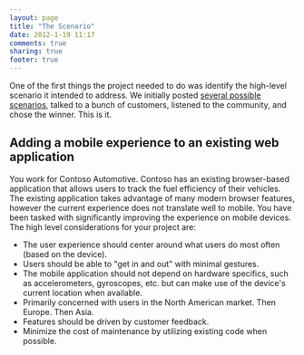 ```yaml
---
layout: page
title: "The Scenario"
date: 2012-1-19 11:17
comments: true
sharing: true
footer: true
---
```

One of the first things the project needed to do was identify the high-level scenario it intended to address. We initially posted [several possible scenarios](/scenarios/possibilities.html), talked to a bunch of customers, listened to the community, and chose the winner. This is it.

## Adding a mobile experience to an existing web application

You work for Contoso Automotive. Contoso has an existing browser-based application that allows users to track the fuel efficiency of their vehicles. The existing application takes advantage of many modern browser features, however the current experience does not translate well to mobile. You have been tasked with significantly improving the experience on mobile devices. The high level considerations for your project are:

* The user experience should center around what users do most often (based on the device).
* Users should be able to "get in and out" with minimal gestures.
* The mobile application should not depend on hardware specifics, such as accelerometers, gyroscopes, etc. but can make use of the device's current location when available. 
* Primarily concerned with users in the North American market. Then Europe. Then Asia.
* Features should be driven by customer feedback.
* Minimize the cost of maintenance by utilizing existing code when possible. 

